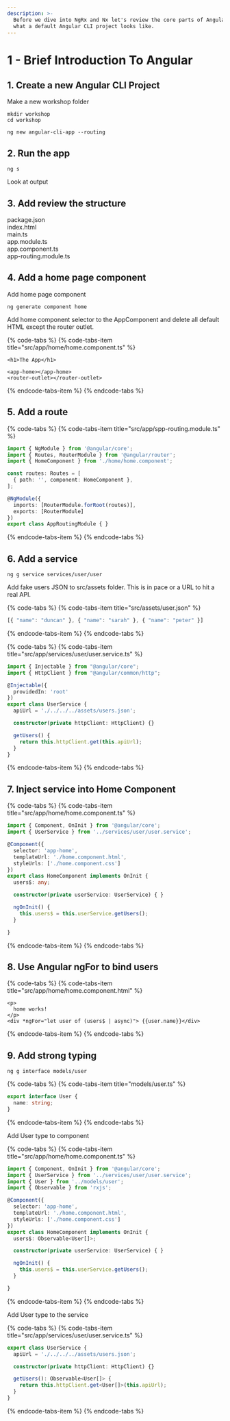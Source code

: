 ```yaml
---
description: >-
  Before we dive into NgRx and Nx let's review the core parts of Angular and
  what a default Angular CLI project looks like.
---
```


# 1 -  Brief Introduction To Angular

## 1. Create a new Angular CLI Project

Make a new workshop folder

```text
mkdir workshop
cd workshop
```

```text
ng new angular-cli-app --routing
```

## 2. Run the app

```text
ng s
```

Look at output

## 3.  Add review the structure

package.json  
index.html  
main.ts  
app.module.ts  
app.component.ts  
app-routing.module.ts

## 4. Add a home page component

Add home page component

```text
ng generate component home
```

Add home component selector to the AppComponent and delete all default HTML except the router outlet.

{% code-tabs %}
{% code-tabs-item title="src/app/home/home.component.ts" %}
```markup
<h1>The App</h1>

<app-home></app-home>
<router-outlet></router-outlet>

```
{% endcode-tabs-item %}
{% endcode-tabs %}

## 5. Add a route 

{% code-tabs %}
{% code-tabs-item title="src/app/spp-routing.module.ts" %}
```typescript
import { NgModule } from '@angular/core';
import { Routes, RouterModule } from '@angular/router';
import { HomeComponent } from './home/home.component';

const routes: Routes = [
  { path: '', component: HomeComponent },
];

@NgModule({
  imports: [RouterModule.forRoot(routes)],
  exports: [RouterModule]
})
export class AppRoutingModule { }

```
{% endcode-tabs-item %}
{% endcode-tabs %}

## 6. Add a service

```text
ng g service services/user/user
```

Add fake users JSON to src/assets folder. This is in pace or a URL to hit a real API.

{% code-tabs %}
{% code-tabs-item title="src/assets/user.json" %}
```javascript
[{ "name": "duncan" }, { "name": "sarah" }, { "name": "peter" }]
```
{% endcode-tabs-item %}
{% endcode-tabs %}

{% code-tabs %}
{% code-tabs-item title="src/app/services/user/user.service.ts" %}
```typescript
import { Injectable } from "@angular/core";
import { HttpClient } from "@angular/common/http";

@Injectable({
  providedIn: 'root'
})
export class UserService {
  apiUrl = './../../../assets/users.json';

  constructor(private httpClient: HttpClient) {}

  getUsers() {
    return this.httpClient.get(this.apiUrl);
  }
}

```
{% endcode-tabs-item %}
{% endcode-tabs %}

## 7. Inject service into Home Component

{% code-tabs %}
{% code-tabs-item title="src/app/home/home.component.ts" %}
```typescript
import { Component, OnInit } from '@angular/core';
import { UserService } from '../services/user/user.service';

@Component({
  selector: 'app-home',
  templateUrl: './home.component.html',
  styleUrls: ['./home.component.css']
})
export class HomeComponent implements OnInit {
  users$: any;

  constructor(private userService: UserService) { }

  ngOnInit() {
    this.users$ = this.userService.getUsers();
  }

}

```
{% endcode-tabs-item %}
{% endcode-tabs %}

## 8. Use Angular ngFor to bind users

{% code-tabs %}
{% code-tabs-item title="src/app/home/home.component.html" %}
```markup
<p>
  home works!
</p>
<div *ngFor="let user of (users$ | async)"> {{user.name}}</div>

```
{% endcode-tabs-item %}
{% endcode-tabs %}

## 9. Add strong typing

```text
ng g interface models/user
```

{% code-tabs %}
{% code-tabs-item title="models/user.ts" %}
```typescript
export interface User {
  name: string;
}

```
{% endcode-tabs-item %}
{% endcode-tabs %}

Add User type to component

{% code-tabs %}
{% code-tabs-item title="src/app/home/home.component.ts" %}
```typescript
import { Component, OnInit } from '@angular/core';
import { UserService } from '../services/user/user.service';
import { User } from '../models/user';
import { Observable } from 'rxjs';

@Component({
  selector: 'app-home',
  templateUrl: './home.component.html',
  styleUrls: ['./home.component.css']
})
export class HomeComponent implements OnInit {
  users$: Observable<User[]>;

  constructor(private userService: UserService) { }

  ngOnInit() {
    this.users$ = this.userService.getUsers();
  }

}

```
{% endcode-tabs-item %}
{% endcode-tabs %}

Add User type to the service

{% code-tabs %}
{% code-tabs-item title="src/app/services/user/user.service.ts" %}
```typescript
export class UserService {
  apiUrl = './../../../assets/users.json';

  constructor(private httpClient: HttpClient) {}

  getUsers(): Observable<User[]> {
    return this.httpClient.get<User[]>(this.apiUrl);
  }
}
```
{% endcode-tabs-item %}
{% endcode-tabs %}

